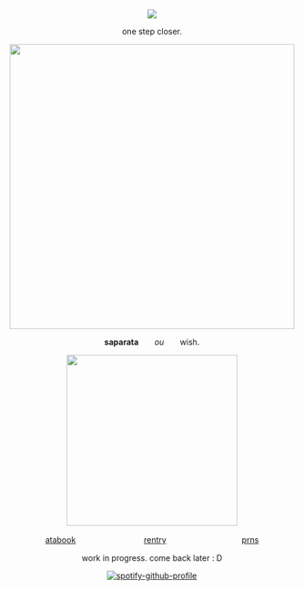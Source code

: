 <div align="center">

<img src="https://komarev.com/ghpvc/?username=2-time&label= ISLAND2 &color=DFC081&style=water"> 


one step closer.

  <a href="https://guns.lol/seildirectory"><img src="https://i.postimg.cc/MKJFCbV8/Untitled61-20250902195903.png" width="500" height="auto" align="auto"></img></a>

**saparata**  *ou*  wish.
<p align="center">
    <img width="300" src="" alt="">

[atabook](https://seildirect.atabook.org/)ㅤㅤㅤㅤㅤㅤㅤㅤㅤ
[rentry](https://rentry.co/SAPARATAH)ㅤㅤㅤㅤㅤㅤㅤㅤㅤㅤ
[prns](https://en.pronouns.page/@directory)

work in progress.  come back later : D

</p>


[![spotify-github-profile](https://spotify-github-profile.kittinanx.com/api/view?uid=kwmho0p2lbotdgf6hwhi8nt3f&cover_image=true&theme=natemoo-re&show_offline=false&background_color=121212&interchange=false&bar_color=4d4d4d&bar_color_cover=false)](https://spotify-github-profile.kittinanx.com/api/view?uid=kwmho0p2lbotdgf6hwhi8nt3f&redirect=true)
